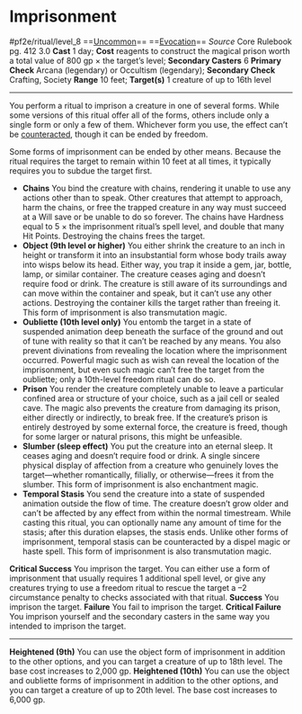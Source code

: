 # Imprisonment
#pf2e/ritual/level_8
==[Uncommon](rulesd)== ==[Evocation](rulesvocation.md)==
*Source* Core Rulebook pg. 412 3.0
**Cast** 1 day; **Cost** reagents to construct the magical prison worth a total value of 800 gp × the target’s level; **Secondary Casters** 6
**Primary Check** Arcana (legendary) or Occultism (legendary); **Secondary Check** Crafting, Society
**Range** 10 feet; **Target(s)** 1 creature of up to 16th level

---
You perform a ritual to imprison a creature in one of several forms. While some versions of this ritual offer all of the forms, others include only a single form or only a few of them. Whichever form you use, the effect can’t be [counteracted](rulescting.md), though it can be ended by freedom.

Some forms of imprisonment can be ended by other means. Because the ritual requires the target to remain within 10 feet at all times, it typically requires you to subdue the target first.

- **Chains** You bind the creature with chains, rendering it unable to use any actions other than to speak. Other creatures that attempt to approach, harm the chains, or free the trapped creature in any way must succeed at a Will save or be unable to do so forever. The chains have Hardness equal to 5 × the imprisonment ritual’s spell level, and double that many Hit Points. Destroying the chains frees the target.
- **Object (9th level or higher)** You either shrink the creature to an inch in height or transform it into an insubstantial form whose body trails away into wisps below its head. Either way, you trap it inside a gem, jar, bottle, lamp, or similar container. The creature ceases aging and doesn’t require food or drink. The creature is still aware of its surroundings and can move within the container and speak, but it can’t use any other actions. Destroying the container kills the target rather than freeing it. This form of imprisonment is also transmutation magic.
- **Oubliette (10th level only)** You entomb the target in a state of suspended animation deep beneath the surface of the ground and out of tune with reality so that it can’t be reached by any means. You also prevent divinations from revealing the location where the imprisonment occurred. Powerful magic such as wish can reveal the location of the imprisonment, but even such magic can’t free the target from the oubliette; only a 10th-level freedom ritual can do so.
- **Prison** You render the creature completely unable to leave a particular confined area or structure of your choice, such as a jail cell or sealed cave. The magic also prevents the creature from damaging its prison, either directly or indirectly, to break free. If the creature’s prison is entirely destroyed by some external force, the creature is freed, though for some larger or natural prisons, this might be unfeasible.
- **Slumber (sleep effect)** You put the creature into an eternal sleep. It ceases aging and doesn’t require food or drink. A single sincere physical display of affection from a creature who genuinely loves the target—whether romantically, filially, or otherwise—frees it from the slumber. This form of imprisonment is also enchantment magic.
- **Temporal Stasis** You send the creature into a state of suspended animation outside the flow of time. The creature doesn’t grow older and can’t be affected by any effect from within the normal timestream. While casting this ritual, you can optionally name any amount of time for the stasis; after this duration elapses, the stasis ends. Unlike other forms of imprisonment, temporal stasis can be counteracted by a dispel magic or haste spell. This form of imprisonment is also transmutation magic.

**Critical Success** You imprison the target. You can either use a form of imprisonment that usually requires 1 additional spell level, or give any creatures trying to use a freedom ritual to rescue the target a –2 circumstance penalty to checks associated with that ritual.
**Success** You imprison the target.
**Failure** You fail to imprison the target.
**Critical Failure** You imprison yourself and the secondary casters in the same way you intended to imprison the target.

<hr>

**Heightened (9th)** You can use the object form of imprisonment in addition to the other options, and you can target a creature of up to 18th level. The base cost increases to 2,000 gp.
**Heightened (10th)** You can use the object and oubliette forms of imprisonment in addition to the other options, and you can target a creature of up to 20th level. The base cost increases to 6,000 gp.